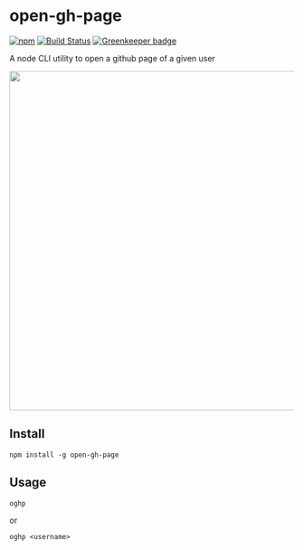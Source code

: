 # open-gh-page

[![npm](https://img.shields.io/npm/v/open-gh-page.svg)]()
[![Build Status](https://travis-ci.org/zillding/open-gh-page.svg?branch=master)](https://travis-ci.org/zillding/open-gh-page)
[![Greenkeeper badge](https://badges.greenkeeper.io/zillding/open-gh-page.svg)](https://greenkeeper.io/)

A node CLI utility to open a github page of a given user

<img width="600" src="https://cdn.jsdelivr.net/gh/zillding/open-gh-page@375afd755e4c8032956c83791b45993fe631ffd5/demo.svg">

## Install

`npm install -g open-gh-page`

## Usage

`oghp`

or

`oghp <username>`
